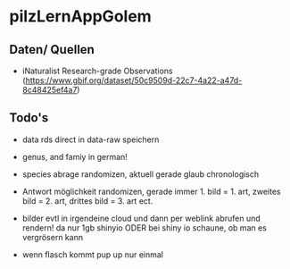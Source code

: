 # pilzLernAppGolem

## Daten/ Quellen

-   iNaturalist Research-grade Observations (<https://www.gbif.org/dataset/50c9509d-22c7-4a22-a47d-8c48425ef4a7>)

## Todo's

-   data rds direct in data-raw speichern

-   genus, and famiy in german!

-   species abrage randomizen, aktuell gerade glaub chronologisch

-   Antwort möglichkeit randomizen, gerade immer 1. bild = 1. art, zweites bild = 2. art, drittes bild = 3. art ect.

-   bilder evtl in irgendeine cloud und dann per weblink abrufen und rendern! da nur 1gb shinyio ODER bei shiny io schaune, ob man es vergrösern kann

-   wenn flasch kommt pup up nur einmal
